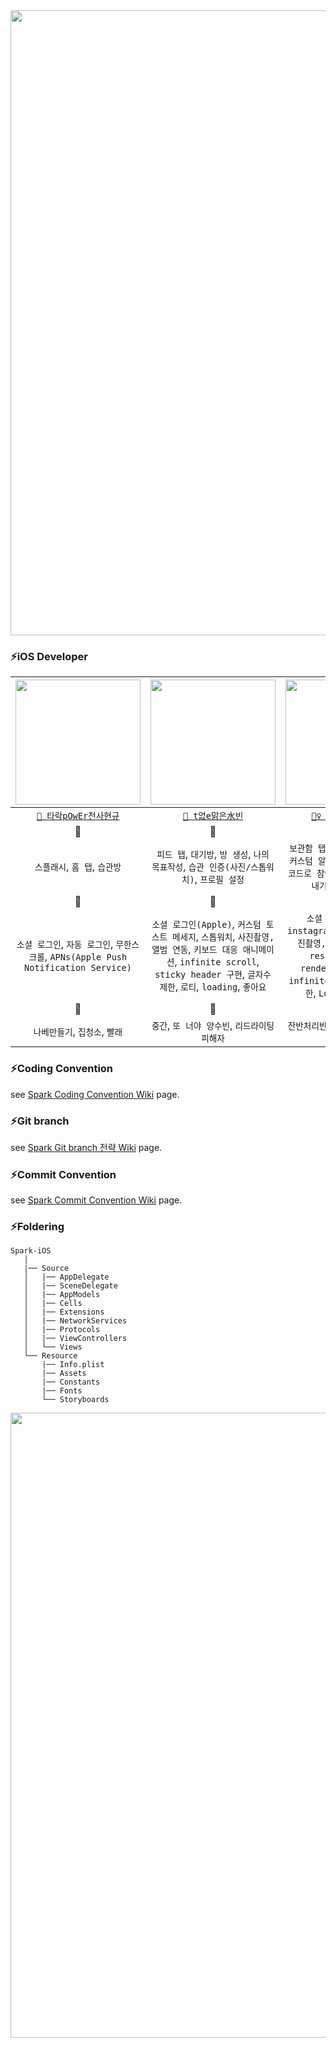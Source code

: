 <img src ="https://user-images.githubusercontent.com/69136340/150557491-0097a4f4-0c8d-4d8e-b84d-a4db5908d002.png" width ="1000">

### ⚡️iOS Developer
|<img src="https://user-images.githubusercontent.com/81167570/148653975-7110713f-6a42-4f43-8b15-0b8e0e3c4b1b.png" width="200" height="200"/> | <img src="https://user-images.githubusercontent.com/81167570/148654257-865974c3-595a-4287-b0f7-48197281adf7.png" width="200" height="200"/> | <img src="https://user-images.githubusercontent.com/81167570/148669789-73beb606-a1c3-478f-97e8-869522032793.png" width="200" height="200"/> |
|:-----------:|:-------:|:-------:|
| [`👼 타락pOwEr천사현규`](https://github.com/hyun99999) | [`🦹 t없e맑은水빈`](https://github.com/yangsubinn) | [`🧚‍♀️ Devil『쥬노』`](https://github.com/L-j-h-c) |
| 🍕 | 🍕 | 🍕 |
| `스플래시`, `홈 탭`, `습관방` | `피드 탭`, `대기방`, `방 생성`, `나의 목표작성`, `습관 인증(사진/스톱워치)`, `프로필 설정`| `보관함 탭`, `인증 사진 모아보기`, `커스텀 알림창`, `쉴래요, 고민중`, `코드로 참여 및 확인`, `스파크 보내기`, `인증하기 완료`|
| 👾 | 👾 | 👾 |
| `소셜 로그인`, `자동 로그인`, `무한스크롤`, `APNs(Apple Push Notification Service)`| `소셜 로그인(Apple)`, `커스텀 토스트 메세지`, `스톱워치`, `사진촬영, 앨범 연동`, `키보드 대응 애니메이션`, `infinite scroll`, `sticky header 구현`, `글자수 제한`, `로티`, `loading`, `좋아요`| `소셜 로그인(Kakao)`, `instagram 공유`, `tooltip`, `사진촬영, 앨범 연동`, `image resizing`, `UIView rendering`, `carousel`, `infinite scroll`, `글자수 제한`, `Lottie`, `loading`|
| 🥔 | 🥔 | 🥔 |
| `나베만들기`, `집청소`, `빨래` | `중간`, `또 너야 양수빈`, `리드라이팅 피해자` | `잔반처리반`, `안드로이드첩자`, `아이폰적응기` |

### ⚡️Coding Convention
see [Spark Coding Convention Wiki](https://github.com/TeamSparker/Spark-iOS/wiki/Code-Convention) page.

### ⚡️Git branch
see [Spark Git branch 전략 Wiki](https://github.com/TeamSparker/Spark-iOS/wiki/Git-branch-%EC%A0%84%EB%9E%B5) page.

### ⚡️Commit Convention
see [Spark Commit Convention Wiki](https://github.com/TeamSparker/Spark-iOS/wiki/Commit-Convention) page.

### ⚡️Foldering
```
Spark-iOS
   │
   |── Source
   │   |── AppDelegate
   │   |── SceneDelegate
   │   |── AppModels
   │   |── Cells
   │   |── Extensions
   │   |── NetworkServices
   │   |── Protocols
   │   |── ViewControllers
   │   └── Views   
   └── Resource
       |── Info.plist
       |── Assets
       |── Constants
       |── Fonts
       └── Storyboards
```

<img src ="https://user-images.githubusercontent.com/69136340/150557506-ceb378c4-9fcc-4c27-ae98-6b22d61386d9.png" width ="1000">

